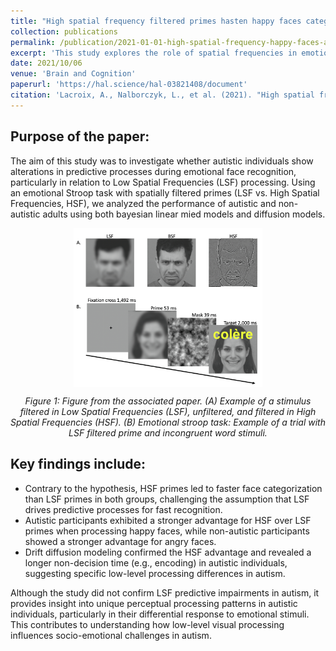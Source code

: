 ```yaml
---
title: "High spatial frequency filtered primes hasten happy faces categorization in autistic adults"
collection: publications
permalink: /publication/2021-01-01-high-spatial-frequency-happy-faces-autism
excerpt: 'This study explores the role of spatial frequencies in emotional face recognition in autism. While Low Spatial Frequencies (LSF) typically generate predictions for fast face recognition, autistic individuals may show impairments in this process. The study compared the effects of LSF and High Spatial Frequencies (HSF) primes on the emotional Stroop task in autistic and non-autistic adults. Surprisingly, both groups processed faces faster with HSF primes, with autistic participants showing unique processing patterns for happy versus angry faces. These findings suggest low-level processing differences in autism without corroborating LSF predictive impairments.'
date: 2021/10/06
venue: 'Brain and Cognition'
paperurl: 'https://hal.science/hal-03821408/document'
citation: 'Lacroix, A., Nalborczyk, L., et al. (2021). "High spatial frequency filtered primes hasten happy faces categorization in autistic adults." <i>Brain and Cognition</i>. 155, 105811.'
---
```


## Purpose of the paper:

The aim of this study was to investigate whether autistic individuals show alterations in predictive processes during emotional face recognition, particularly in relation to Low Spatial Frequencies (LSF) processing. 
Using an emotional Stroop task with spatially filtered primes (LSF vs. High Spatial Frequencies, HSF), we analyzed the performance of autistic and non-autistic adults using both bayesian linear mied models and diffusion models.


<img src="/images/FigureStroop.jpg" alt="Figure Stroop" style="display: block; margin: auto; width: 60%;">

<p style="text-align: center;"><em>Figure 1: Figure from the associated paper. (A) Example of a stimulus filtered in Low Spatial Frequencies (LSF), unfiltered, and filtered in High Spatial Frequencies (HSF). (B) Emotional stroop task: Example of a trial with LSF filtered prime and incongruent word stimuli.</em></p>


## Key findings include:  

- Contrary to the hypothesis, HSF primes led to faster face categorization than LSF primes in both groups, challenging the assumption that LSF drives predictive processes for fast recognition.
- Autistic participants exhibited a stronger advantage for HSF over LSF primes when processing happy faces, while non-autistic participants showed a stronger advantage for angry faces.
- Drift diffusion modeling confirmed the HSF advantage and revealed a longer non-decision time (e.g., encoding) in autistic individuals, suggesting specific low-level processing differences in autism.  

Although the study did not confirm LSF predictive impairments in autism, it provides insight into unique perceptual processing patterns in autistic individuals, particularly in their differential response to emotional stimuli. This contributes to understanding how low-level visual processing influences socio-emotional challenges in autism.





